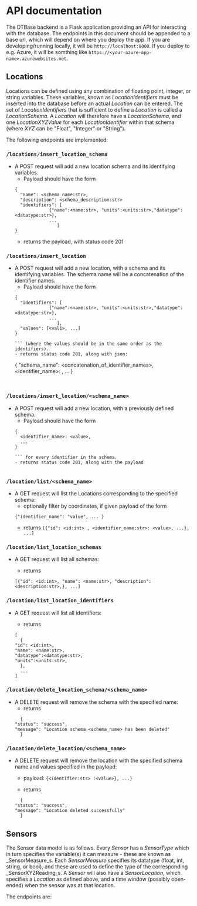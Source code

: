# API documentation

The DTBase backend is a Flask application providing an API for interacting with the database.
The endpoints in this document should be appended to a base url, which will depend on where you deploy the app.   If you are developing/running locally, it will be `http://localhost:8000`.   If you deploy to e.g. Azure, it will be somthing like `https://<your-azure-app-name>.azurewebsites.net`.



## Locations

Locations can be defined using any combination of floating point, integer, or string variables.   These variables, known as _LocationIdentifiers_ must be inserted into the database before an actual _Location_ can be entered.  The set of _LocationIdentifiers_ that is sufficient to define a _Location_ is called a _LocationSchema_.   A _Location_ will therefore have a _LocationSchema_, and one _LocationXYZValue_ for each _LocationIdentifier_ within that schema (where _XYZ_ can be "Float", "Integer" or "String").

The following endpoints are implemented:

### `/locations/insert_location_schema`
* A POST request will add a new location schema and its identifying variables.
    - Payload should have the form
    ```
    {
      "name": <schema_name:str>,
      "description": <schema_description:str>
      "identifiers": [
                 {"name":<name:str>, "units":<units:str>,"datatype":<datatype:str>},
                 ...
                    ]
    }

    ```
    - returns the payload, with status code 201


### `/locations/insert_location`
* A POST request will add a new location, with a schema and its identifying variables.
The schema name will be a concatenation of the identifier names.
    - Payload should have the form
    ```
    {
      "identifiers": [
                 {"name":<name:str>, "units":<units:str>,"datatype":<datatype:str>},
                 ...
                    ],
      "values": [<val1>, ...]
    }

    ``` (where the values should be in the same order as the identifiers).
    - returns status code 201, along with json:
    ```
    {
      "schema_name": <concatenation_of_identifier_names>,
      <identifier_name>: <value>,
      ...
    }
    ```


### `/locations/insert_location/<schema_name>`
* A POST request will add a new location, with a previously defined schema.
    - Payload should have the form
    ```
    {
      <identifier_name>: <value>,
      ...
    }

    ``` for every identifier in the schema.
    - returns status code 201, along with the payload


### `/location/list/<schema_name>`
* A GET request will list the Locations corresponding to the specified schema:
    - optionally filter by coordinates, if given payload of the form
    ```
    {"identifier_name": "value", ... }
    ```
    - returns `[{"id": <id:int> , <identifier_name:str>: <value>, ...}, ...]`


### `/location/list_location_schemas`
* A GET request will list all schemas:

    - returns
    ```
    [{"id": <id:int>, "name": <name:str>, "description":<description:str>,}, ...]
    ```

### `/location/list_location_identifiers`
* A GET request will list all identifiers:

    - returns
    ```
    [
      {
	"id": <id:int>,
	"name": <name:str>,
	"datatype":<datatype:str>,
	"units":<units:str>,
      },
      ...
    ]
    ```

### `/location/delete_location_schema/<schema_name>`
* A DELETE request will remove the schema with the specified name:
    - returns
    ```
      {
	"status": "success",
	"message": "Location schema <schema_name> has been deleted"
      }
     ```

### `/location/delete_location/<schema_name>`
* A DELETE request will remove the location with the specified schema name and values specified in the payload:

    - payload: `{<identifier:str> :<value>}, ...}`

    - returns
    ```
      {
	"status": "success",
	"message": "Location deleted successfully"
      }
     ```


## Sensors

The Sensor data model is as follows.   Every _Sensor_ has a _SensorType_ which in turn specifies the variable(s) it can measure - these are known as _SensorMeasure_s.  Each _SensorMeasure_ specifies its datatype (float, int, string, or bool), and these are used to define the type of the corresponding _SensorXYZReading_s.   A _Sensor_ will also have a _SensorLocation_, which specifies a _Location_ as defined above, and a time window (possibly open-ended) when the sensor was at that location.

The endpoints are:

###